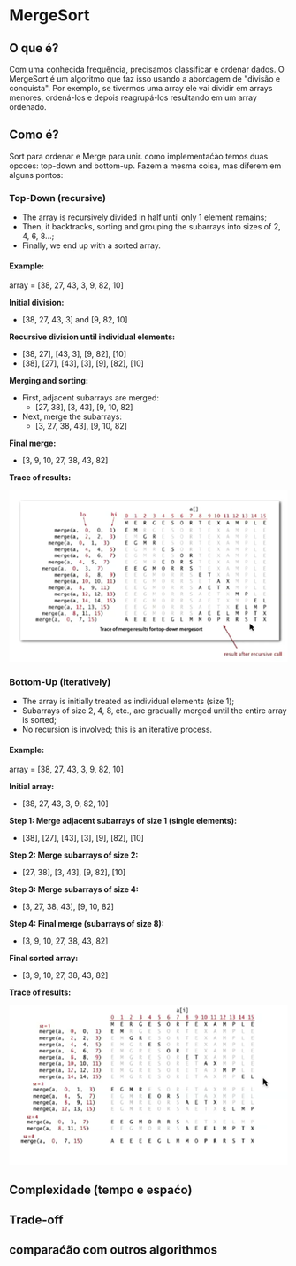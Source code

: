 # MergeSort

## O que é? 

Com uma conhecida frequência, precisamos classificar e ordenar dados. O MergeSort é um algoritmo 
que faz isso usando a abordagem de "divisão e conquista". Por exemplo, se tivermos uma array ele 
vai dividir em arrays menores, ordená-los e depois reagrupá-los resultando em um array ordenado.

## Como é?
Sort para ordenar e Merge para unir. como implementaćào temos duas opcoes: top-down and bottom-up.
Fazem a mesma coisa, mas diferem em alguns pontos: 

### Top-Down (recursive)
- The array is recursively divided in half until only 1 element remains;
- Then, it backtracks, sorting and grouping the subarrays into sizes of 2, 4, 6, 8...;
- Finally, we end up with a sorted array.

#### Example:

array = [38, 27, 43, 3, 9, 82, 10]

**Initial division:**
- [38, 27, 43, 3] and [9, 82, 10]

**Recursive division until individual elements:**
- [38, 27], [43, 3], [9, 82], [10]
- [38], [27], [43], [3], [9], [82], [10]

**Merging and sorting:**
- First, adjacent subarrays are merged:
    - [27, 38], [3, 43], [9, 10, 82]
- Next, merge the subarrays:
    - [3, 27, 38, 43], [9, 10, 82]

**Final merge:**
- [3, 9, 10, 27, 38, 43, 82]

**Trace of results:**

![img_15.png](img_15.png)

### Bottom-Up (iteratively)
- The array is initially treated as individual elements (size 1);
- Subarrays of size 2, 4, 8, etc., are gradually merged until the entire array is sorted;
- No recursion is involved; this is an iterative process.

#### Example:

array = [38, 27, 43, 3, 9, 82, 10]

**Initial array:**
- [38, 27, 43, 3, 9, 82, 10]

**Step 1: Merge adjacent subarrays of size 1 (single elements):**
- [38], [27], [43], [3], [9], [82], [10]

**Step 2: Merge subarrays of size 2:**
- [27, 38], [3, 43], [9, 82], [10]

**Step 3: Merge subarrays of size 4:**
- [3, 27, 38, 43], [9, 10, 82]

**Step 4: Final merge (subarrays of size 8):**
- [3, 9, 10, 27, 38, 43, 82]

**Final sorted array:**
- [3, 9, 10, 27, 38, 43, 82]

**Trace of results:**


![img_16.png](img_16.png)


## Complexidade (tempo e espaćo)

## Trade-off

## comparaćão com outros algorithmos

